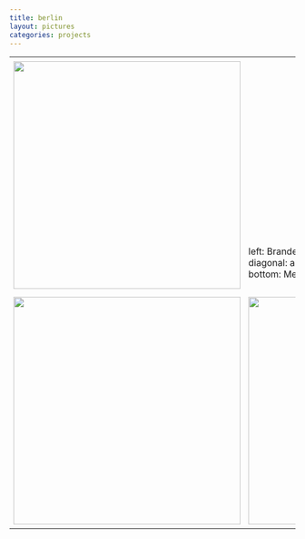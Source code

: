 ```yaml
---
title: berlin
layout: pictures
categories: projects
---
```


<style>
    .table-wrapper td {
        vertical-align: bottom;
        padding: 7px;
    }

    @media (max-width: 600px) {
        table, tr, td {
            display: block;
        }

        table img {
            width: 100%;
        }

        .caption {
            display: none;
        }
    }

</style>

<table class="table-wrapper">
    <tr>
        <td><img width="400" src="../../assets/images/berlin/1.jpg"></td>
        <td class="caption">
            <p>
                left: Brandenburger Tor<br>
                diagonal: a fly<br>
                bottom: Memorial to the Murdered Jews of Europe
            </p>
        </td>
    </tr>
    <tr>
        <td><img width="400" src="../../assets/images/berlin/3.jpg"></td>
        <td><img width="400" src="../../assets/images/berlin/2.jpg"></td>
    </tr>
</table>



